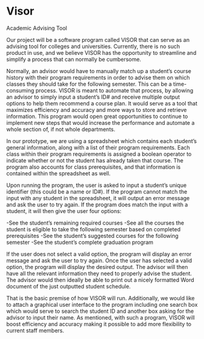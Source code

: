 # Visor
Academic Advising Tool

Our project will be a software program called VISOR that can serve as an advising tool for colleges and universities. Currently, there is no such product in use, and we believe VISOR has the opportunity to streamline and simplify a process that can normally be cumbersome.

Normally, an advisor would have to manually match up a student’s course history with their program requirements in order to advise them on which classes they should take for the following semester. This can be a time-consuming process. VISOR is meant to automate that process, by allowing an advisor to simply input a student’s ID# and receive multiple output options to help them recommend a course plan. It would serve as a tool that maximizes efficiency and accuracy and more ways to store and retrieve information. This program would open great opportunities to continue to implement new steps that would increase the performance and automate a whole section of, if not whole departments. 

In our prototype, we are using a spreadsheet which contains each student’s general information, along with a list of their program requirements. Each class within their program requirements is assigned a boolean operator to indicate whether or not the student has already taken that course. The program also accounts for class prerequisites, and that information is contained within the spreadsheet as well.

Upon running the program, the user is asked to input a student’s unique identifier (this could be a name or ID#). If the program cannot match the input with any student in the spreadsheet, it will output an error message and ask the user to try again. If the program does match the input with a student, it will then give the user four options:

-See the student’s remaining required courses
-See all the courses the student is eligible to take the following semester based on completed prerequisites
-See the student’s suggested courses for the following semester
-See the student’s complete graduation program

If the user does not select a valid option, the program will display an error message and ask the user to try again. Once the user has selected a valid option, the program will display the desired output. The advisor will then have all the relevant information they need to properly advise the student. The advisor would then ideally be able to print out a nicely formatted Word document of the just outputted student schedule.

That is the basic premise of how VISOR will run. Additionally, we would like to attach a graphical user interface to the program including one search box which would serve to search the student ID and another box asking for the advisor to input their name. As mentioned, with such a program, VISOR will boost efficiency and accuracy making it possible to add more flexibility to current staff members.
